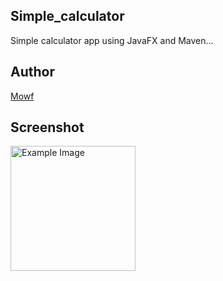## Simple_calculator
Simple calculator app using JavaFX and Maven...

## Author
[Mowf](https://github.com/dhminh01)

## Screenshot
<img src="E:\ideaProjects\simplecalculator\src\main\resources\calculator\calculator\image\Screenshot.png" alt="Example Image" width="200"/>